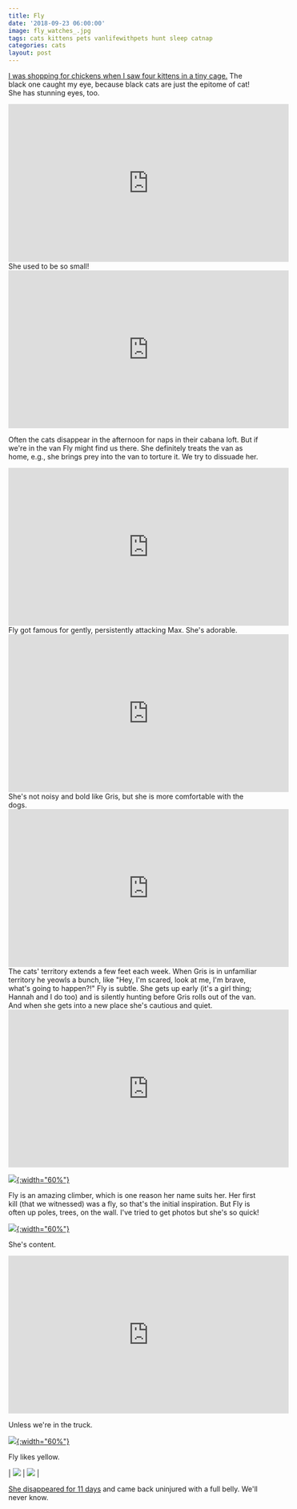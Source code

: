 ```yaml
---
title: Fly
date: '2018-09-23 06:00:00'
image: fly_watches_.jpg
tags: cats kittens pets vanlifewithpets hunt sleep catnap
categories: cats
layout: post
---
```


[I was shopping for chickens when I saw four kittens in a tiny cage.](https://reverdecer.annalisagross.com/2018/06/23/ven-gatita-y-gatita/) The black one caught my eye, because black cats are just the epitome of cat! She has stunning eyes, too.

<iframe width="560" height="315" src="https://www.youtube-nocookie.com/embed/WQEhP_2WSj8" frameborder="0" allow="autoplay; encrypted-media" allowfullscreen></iframe>

<br>
She used to be so small!

<iframe width="560" height="315" src="https://www.youtube-nocookie.com/embed/nNwUDSXtRrE" frameborder="0" allow="autoplay; encrypted-media" allowfullscreen></iframe>

<br>

Often the cats disappear in the afternoon for naps in their cabana loft. But if we're in the van Fly might find us there. She definitely treats the van as home, e.g., she brings prey into the van to torture it. We try to dissuade her.

<iframe width="560" height="315" src="https://www.youtube-nocookie.com/embed/RutNeZc1s6w" frameborder="0" allow="autoplay; encrypted-media" allowfullscreen></iframe>

<br>
Fly got famous for gently, persistently attacking Max. She's adorable.

<iframe width="560" height="315" src="https://www.youtube-nocookie.com/embed/u0oiDnLUSSs" frameborder="0" allow="autoplay; encrypted-media" allowfullscreen></iframe>

<br>
She's not noisy and bold like Gris, but she is more comfortable with the dogs.

<iframe width="560" height="315" src="https://www.youtube-nocookie.com/embed/IUxbI76vx3s" frameborder="0" allow="autoplay; encrypted-media" allowfullscreen></iframe>

<br>
The cats' territory extends a few feet each week. When Gris is in unfamiliar territory he yeowls a bunch, like "Hey, I'm scared, look at me, I'm brave, what's going to happen?!" Fly is subtle. She gets up early (it's a girl thing; Hannah and I do too) and is silently hunting before Gris rolls out of the van. And when she gets into a new place she's cautious and quiet.

<iframe width="560" height="315" src="https://www.youtube-nocookie.com/embed/eC_FsBZbb6A" frameborder="0" allow="autoplay; encrypted-media" allowfullscreen></iframe>

[![](/images/fly_chickens_.jpg){:width="60%"}](/images/fly_chickens.jpg)

Fly is an amazing climber, which is one reason her name suits her. Her first kill (that we witnessed) was a fly, so that's the initial inspiration. But Fly is often up poles, trees, on the wall. I've tried to get photos but she's so quick!

[![](/images/fly_wall_.jpg){:width="60%"}](/images/fly_wall.jpg)

She's content.

<iframe width="560" height="315" src="https://www.youtube-nocookie.com/embed/Kf2cStRehRA" frameborder="0" allow="autoplay; encrypted-media" allowfullscreen></iframe>

Unless we're in the truck.

[![](/images/fly_driving_.jpg){:width="60%"}](/images/fly_driving.jpg)

Fly likes yellow.

| [![](/images/fly_kitchen_.jpg)](/images/fly_kitchen.jpg) | [![](/images/fly_light_.jpg)](/images/fly_light.jpg) |

[She disappeared for 11 days](https://reverdecer.annalisagross.com/2019/01/30/a-cats-life-in-el-terreno/) and came back uninjured with a full belly. We'll never know.